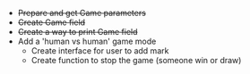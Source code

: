 
* ~~Prepare and get Game parameters~~
* ~~Create Game field~~
* ~~Create a way to print Game field~~
* Add a 'human vs human' game mode
    * Create interface for user to add mark
    * Create function to stop the game (someone win or draw)
